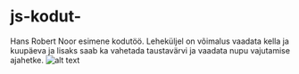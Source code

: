 # js-kodut-
Hans Robert Noor esimene kodutöö.
Leheküljel on võimalus vaadata kella ja kuupäeva ja lisaks saab ka vahetada taustavärvi ja vaadata nupu vajutamise ajahetke.
![alt text](https://github.com/robergi1/1-kodutoo/blob/master/H%C3%B5iva.PNG?raw=true)
